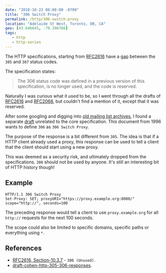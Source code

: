 ```yaml
---
date: "2018-10-23 08:00:00 -0700"
title: "306 Switch Proxy"
permalink: /http/306-switch-proxy
location: "Adelaide St West, Toronto, ON, CA"
geo: [43.646645, -79.396766]
tags:
   - http
   - http-series
---
```


The HTTP specifications, starting from [RFC2616][1] have a [gap][2] between
the `305` and `307` status codes.

The specification states:

> The 306 status code was defined in a previous version of this
> specification, is no longer used, and the code is reserved.

Naturally I was curious what it _used_ to be, so I went through all the drafts
of [RFC2616][1] and [RFC2068][3], but couldn't find a mention of it, except
that it was reserved.

After some googling and digging into [old mailing list archives][5], I found a
separate [draft][4] unrelated to the core specification. This document from
1996 wants to define `306` as `306 Switch Proxy`.

The purpose of the response is a bit different from `305`. The idea is that if
a HTTP client already used a proxy, this response can be used to tell a client
that the client should start using a new proxy.

This was deemed as a security risk, and ultimately dropped from the
specifications. `306` should not be used by anyone. It's still an interesting
bit of HTTP history though!

Example
------

```http
HTTP/1.1 306 Switch Proxy
Set-Proxy: SET; proxyURI="https://proxy.example.org:8080/" scope="http://", seconds=100
```
The preceding response would tell a client to use `proxy.example.org` for all
`http://` requests for the next 100 seconds.

The scope could also be limited to specific domains, specific paths or
everything using `*`.


References
----------

* [RFC2616, Section-10.3.7][2] - `306 (Unused)`.
* [draft-cohen-http-305-306-responses][4].

[1]: https://tools.ietf.org/html/rfc2616
[2]: https://tools.ietf.org/html/rfc2616#section-10.3.7
[3]: https://tools.ietf.org/html/rfc2068 
[4]: https://tools.ietf.org/html/draft-cohen-http-305-306-responses-00
[5]: http://lists.w3.org/Archives/Public/ietf-http-wg-old
